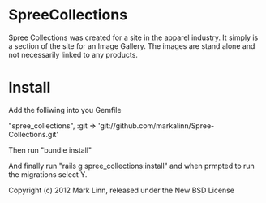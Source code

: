 SpreeCollections
================

Spree Collections was created for a site in the apparel industry.  It simply is a section of the site for an Image Gallery.  The images are stand alone and not necessarily linked to any products.

Install
=======

Add the folliwing into you Gemfile

"spree_collections", :git => 'git://github.com/markalinn/Spree-Collections.git'

Then run "bundle install"

And finally run "rails g spree_collections:install" and when prmpted to run the migrations select Y.




Copyright (c) 2012 Mark Linn, released under the New BSD License
